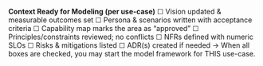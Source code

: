 **Context Ready for Modeling (per use-case)**
☐ Vision updated & measurable outcomes set
☐ Persona & scenarios written with acceptance criteria
☐ Capability map marks the area as “approved”
☐ Principles/constraints reviewed; no conflicts
☐ NFRs defined with numeric SLOs
☐ Risks & mitigations listed
☐ ADR(s) created if needed
→ When all boxes are checked, you may start the model framework for THIS use-case.
